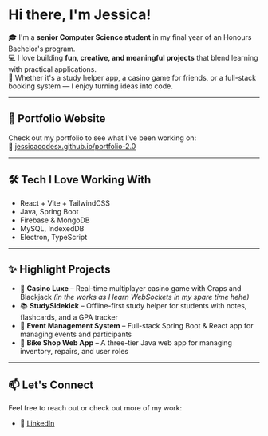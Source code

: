 # Hi there, I'm Jessica!

🎓 I'm a **senior Computer Science student** in my final year of an Honours Bachelor's program.  
💻 I love building **fun, creative, and meaningful projects** that blend learning with practical applications.  
🎯 Whether it's a study helper app, a casino game for friends, or a full-stack booking system — I enjoy turning ideas into code.

---

## 🚀 Portfolio Website  
Check out my portfolio to see what I’ve been working on:  
🔗 [jessicacodesx.github.io/portfolio-2.0](https://jessicacodesx.github.io/portfolio-2.0/)

---

## 🛠️ Tech I Love Working With
- React + Vite + TailwindCSS
- Java, Spring Boot
- Firebase & MongoDB
- MySQL, IndexedDB
- Electron, TypeScript

---

## ✨ Highlight Projects
- 🎲 **Casino Luxe** – Real-time multiplayer casino game with Craps and Blackjack *(in the works as I learn WebSockets in my spare time hehe)*  
- 📚 **StudySidekick** – Offline-first study helper for students with notes, flashcards, and a GPA tracker  
- 📅 **Event Management System** – Full-stack Spring Boot & React app for managing events and participants  
- 🛒 **Bike Shop Web App** – A three-tier Java web app for managing inventory, repairs, and user roles  
---

## 📫 Let's Connect
Feel free to reach out or check out more of my work:
- 💼 [LinkedIn](https://www.linkedin.com/in/jessicagarcia5714)
